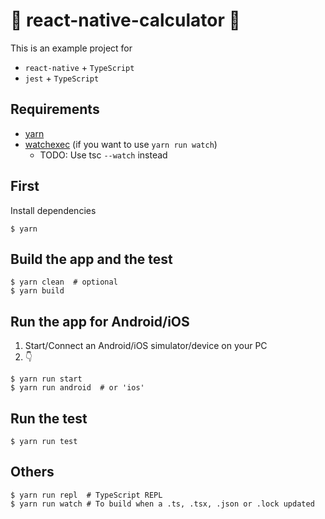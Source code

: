 # :gift: react-native-calculator :gift:

This is an example project for

- `react-native` + `TypeScript`
- `jest` + `TypeScript`

## Requirements

- [yarn](https://yarnpkg.com/lang/ja/)
- [watchexec](https://github.com/watchexec/watchexec) (if you want to use `yarn run watch`)
    - TODO: Use tsc `--watch` instead

## First

Install dependencies

```shell-session
$ yarn
```

## Build the app and the test

```shell-session
$ yarn clean  # optional
$ yarn build
```

## Run the app for Android/iOS

1. Start/Connect an Android/iOS simulator/device on your PC
2. :point_down:

```shell-session
$ yarn run start
$ yarn run android  # or 'ios'
```

## Run the test

```shell-session
$ yarn run test
```

## Others

```shell-session
$ yarn run repl  # TypeScript REPL
$ yarn run watch # To build when a .ts, .tsx, .json or .lock updated
```
